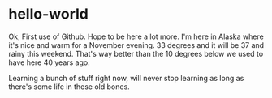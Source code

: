 hello-world
===========

Ok, First use of Github. Hope to be here a lot more.
I'm here in Alaska where it's nice and warm for a November evening. 33 degrees and it will be 37 and rainy this weekend. That's way better than the 10 degrees below we used to have here 40 years ago.

Learning a bunch of stuff right now, will never stop learning as long as there's some life in these old bones.

